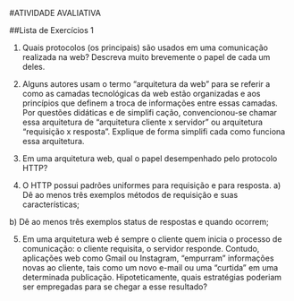 #ATIVIDADE AVALIATIVA

##Lista de Exercícios 1

1. Quais protocolos (os principais) são usados em uma comunicação realizada na web? Descreva muito brevemente o papel de cada um deles.


2. Alguns autores usam o termo “arquitetura da web” para se referir a como as camadas tecnológicas da web estão organizadas e aos princípios
que definem a troca de informações entre essas camadas. Por questões didáticas e de simplifi cação, convencionou-se chamar essa arquitetura
de “arquitetura cliente x servidor” ou arquitetura “requisição x resposta”. Explique de forma simplifi cada como funciona essa arquitetura.


3. Em uma arquitetura web, qual o papel desempenhado pelo protocolo HTTP?


4. O HTTP possui padrões uniformes para requisição e para resposta.
a) Dê ao menos três exemplos métodos de requisição e suas características;


b) Dê ao menos três exemplos status de respostas e quando ocorrem;


5. Em uma arquitetura web é sempre o cliente quem inicia o processo de comunicação: o cliente requisita, o servidor responde.
Contudo, aplicações web como Gmail ou Instagram, “empurram” informações novas ao cliente, tais como um novo e-mail ou uma “curtida” em uma determinada publicação.
Hipoteticamente, quais estratégias poderiam ser empregadas para se chegar a esse resultado?
